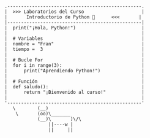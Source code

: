       .-------------------------------------------------.
      |  >>> Laboratorios del Curso                     |
      |       Introductorio de Python 🐍      <<<       |
      |-------------------------------------------------|
      |  print("¡Hola, Python!")                        |
      |                                                 |
      |  # Variables                                    |
      |  nombre = "Fran"                                |
      |  tiempo =  3                                    |
      |                                                 |
      |  # Bucle For                                    |
      |  for i in range(3):                             |
      |      print("Aprendiendo Python!")               |
      |                                                 |
      |  # Función                                      |
      |  def saludo():                                  |
      |      return "¡Bienvenido al curso!"             |
      |                                                 |
      '-------------------------------------------------'
         \        (__)
          \       (oo)\_______
                  (__)\       )\/\
                      ||----w |
                      ||     ||
